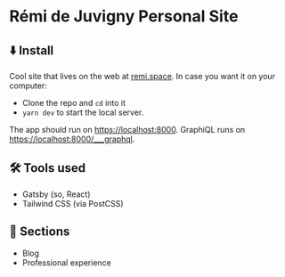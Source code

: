 # Rémi de Juvigny Personal Site

## ⬇️ Install

Cool site that lives on the web at [remi.space](https://remi.space). In case you want it on your computer:

* Clone the repo and `cd` into it
* `yarn dev` to start the local server.

The app should run on [https://localhost:8000](localhost:8000). GraphiQL runs on [https://localhost:8000/___graphql](localhost:8000/___graphql).

## 🛠 Tools used

* Gatsby (so, React)
* Tailwind CSS (via PostCSS)

## 📂 Sections

* Blog
* Professional experience
